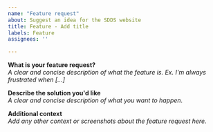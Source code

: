 ```yaml
---
name: "Feature request"
about: Suggest an idea for the SDDS website
title: Feature - Add title
labels: Feature
assignees: ''

---
```


<!--

Hello! Before you report a issue, please read the [FAQ](https://digitaldesign.scania.com/support/faqs) and/or [Contribution](https://digitaldesign.scania.com/contribution) information and also check if there is an issue already [reported](https://github.com/scania-digital-design-system/sdds-website/issues). 

-->

**What is your feature request?**  
_A clear and concise description of what the feature is. Ex. I'm always frustrated when [...]_

**Describe the solution you'd like**  
_A clear and concise description of what you want to happen._

**Additional context**  
_Add any other context or screenshots about the feature request here._
